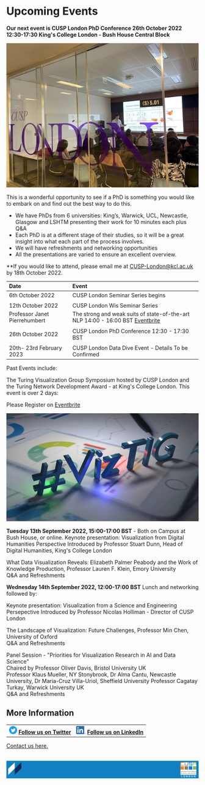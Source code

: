 # Upcoming Events

**Our next event is CUSP London PhD Conference 26th October 2022 12:30-17:30 King's College London - Bush House Central Block**


![Bowen3.jpg](./assets/Bowen3.jpg)


This is a wonderful opportunity to see if a PhD is something you would like to embark on and find out the best way to do this.<br>
* We have PhDs from 6 universities: King’s, Warwick, UCL, Newcastle, Glasgow and LSHTM presenting their work for 10 minutes each plus Q&A<br>
* Each PhD is at a different stage of their studies, so it will be a great insight into what each part of the process involves.<br>
* We will have refreshments and networking opportunities <br>
* All the presentations are varied to ensure an excellent overview.<br>

**If you would like to attend, please email me at CUSP-London@kcl.ac.uk by 18th October 2022.

| Date | Event |
| :- | :- |
| 6th October 2022 | CUSP London Seminar Series begins |
| |  |
| 12th October 2022 | CUSP London Wis Seminar Series |
| Professor Janet Pierrehumbert | The strong and weak suits of state-of-the-art NLP 14:00 - 16:00 BST [Eventbrite](https://www.kcl.ac.uk/events/wis-seminar-series-the-strong-and-weak-suits-of-state-of-the-art-nlp)|
| |  |
| 26th October 2022 | CUSP London PhD Conference 12:30 - 17:30 BST |
| |  |
| 20th- 23rd February 2023 | CUSP London Data Dive Event - Details To be Confirmed |    


Past Events include: 

The Turing Visualization Group Symposium hosted by CUSP London and the Turing Network Development Award - at King's College London.
This event is over 2 days: 

Please Register on [Eventbrite](https://www.eventbrite.co.uk/e/viztig-symposium-2022-tickets-396511164567)

![VizTIG.png](./assets/VizTIG.png)

<b>Tuesday 13th September 2022, 15:00-17:00 BST</b> - Both on Campus at Bush House, or online.
Keynote presentation: Visualization from Digital Humanities Perspective
Introduced by Professor Stuart Dunn, Head of Digital Humanities, King's College London

What Data Visualization Reveals: Elizabeth Palmer Peabody and the Work of Knowledge Production, Professor Lauren F. Klein, Emory University<br>
Q&A and Refreshments

<b>Wednesday 14th September 2022, 12:00-17:00 BST</b> Lunch and networking followed by:

Keynote presentation: Visualization from a Science and Engineering Persepective
Introduced by Professor Nicolas Holliman - Director of CUSP London

The Landscape of Visualization: Future Challenges, Professor Min Chen, University of Oxford<br>
Q&A and Refreshments

Panel Session - "Priorities for Visualization Research in AI and Data Science"<br>
Chaired by Professor Oliver Davis, Bristol University UK <br>
Professor Klaus Mueller, NY Stonybrook, Dr Alma Cantu, Newcastle University, Dr Maria-Cruz Villa-Uriol, Sheffield University
Professor Cagatay Turkay, Warwick University UK<br>
Q&A and Refreshments


                                     

## More Information

<table border="0" cellspacing="0" cellpadding="0">
  <tr>
    <th>
<a href="https://twitter.com/cusplondon?lang=en"><img src="./assets/Twitterblue.svg" alt="Twitter" style="width:21px;height:21px;"></a>
<a href="https://twitter.com/cusplondon?lang=en">Follow us on Twitter</a>
    </th>
        <th>
<a href="https://www.linkedin.com/company/centre-for-urban-science-and-progress-london-cusp-london-king-s-college-london/"><img src="./assets/LI-In-Bug.png" alt="Linked In" style="height:21px;"></a>
<a href="https://www.linkedin.com/company/centre-for-urban-science-and-progress-london-cusp-london-king-s-college-london/)">Follow us on LinkedIn</a>
       </th>
   </tr>
</table>
  
[Contact us here.](./YouCanJoinUs.md)<br><br>

![CUSP London Logo](./assets/CUSPbanner_thin_03.png)
